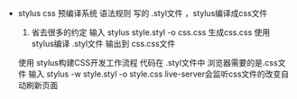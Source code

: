 - stylus
  css 预编译系统  语法规则
  写的 .styl文件 ，stylus编译成css文件
  1. 省去很多的约定
    输入 stylus style.styl -o css.css  生成css.css
    使用 stylus编译  .styl文件 输出到 css.css文件

    
    使用 stylus构建CSS开发工作流程
    代码在 .styl文件中
    浏览器需要的是.css文件
    输入 stylus -w style.styl -o style.css
    live-server会监听css文件的改变自动刷新页面